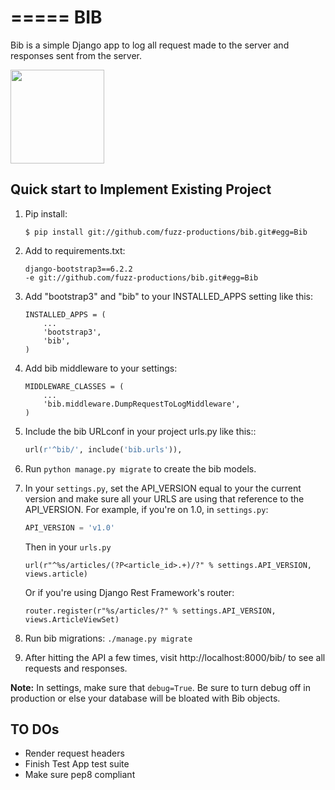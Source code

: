 =====
BIB
=====


Bib is a simple Django app to log all request made to the server and responses sent from the server.

<img src="https://raw.githubusercontent.com/fuzz-productions/bib/master/bib/static/img/fuzzbib.png" width=150px/>

Quick start to Implement Existing Project
-----------

1. Pip install:

   ```
   $ pip install git://github.com/fuzz-productions/bib.git#egg=Bib
   ```

2. Add to requirements.txt:

    ```
    django-bootstrap3==6.2.2
    -e git://github.com/fuzz-productions/bib.git#egg=Bib
    ```

3. Add "bootstrap3" and "bib" to your INSTALLED_APPS setting like this:

    ```
    INSTALLED_APPS = (
        ...
        'bootstrap3',
        'bib',
    )
    ```

4. Add bib middleware to your settings:

    ```
    MIDDLEWARE_CLASSES = (
        ...
        'bib.middleware.DumpRequestToLogMiddleware',
    )
    ```


5. Include the bib URLconf in your project urls.py like this::

    ```python
    url(r'^bib/', include('bib.urls')),
    ```

6. Run `python manage.py migrate` to create the bib models.

7. In your `settings.py`, set the API_VERSION equal to your the current version and make sure all your URLS are using that reference to the API_VERSION. For example, if you're on 1.0, in `settings.py`:

    ```python
    API_VERSION = 'v1.0'
    ```

   Then in your `urls.py`

   ```
   url(r"^%s/articles/(?P<article_id>.+)/?" % settings.API_VERSION, views.article)
   ```

   Or if you're using Django Rest Framework's router:

   ```
   router.register(r"%s/articles/?" % settings.API_VERSION, views.ArticleViewSet)
   ```

8. Run bib migrations: `./manage.py migrate`

9. After hitting the API a few times, visit http://localhost:8000/bib/ to see all requests and responses.

**Note:** In settings, make sure that `debug=True`. Be sure to turn debug off in production or else your database will be bloated with Bib objects.

TO DOs
-----------

* Render request headers
* Finish Test App test suite
* Make sure pep8 compliant

